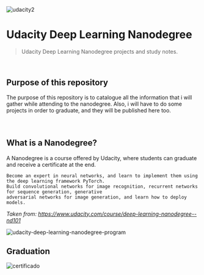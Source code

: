 ![udacity2](https://user-images.githubusercontent.com/20716798/49513726-14e3ba00-f879-11e8-862a-9c5d11ae8395.png)
　 　　　
# Udacity Deep Learning Nanodegree
> Udacity Deep Learning Nanodegree projects and study notes.

&nbsp;

## Purpose of this repository

The purpose of this repository is to catalogue all the information that i will gather while attending to the nanodegree. Also, i will have to do some projects in order to graduate, and they will be published here too.

&nbsp;

## What is a Nanodegree?　

A Nanodegree is a course offered by Udacity, where students can graduate and receive a certificate at the end. 

```
Become an expert in neural networks, and learn to implement them using the deep learning framework PyTorch.
Build convolutional networks for image recognition, recurrent networks for sequence generation, generative
adversarial networks for image generation, and learn how to deploy models.
```
*Taken from: https://www.udacity.com/course/deep-learning-nanodegree--nd101*


![udacity-deep-learning-nanodegree-program](https://user-images.githubusercontent.com/20716798/49513895-91769880-f879-11e8-91cf-7858776b8dca.jpg)


## Graduation

![certificado](https://user-images.githubusercontent.com/20716798/50226305-05409700-038a-11e9-9d01-df7bf4adfcfa.jpeg)
